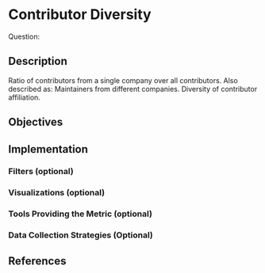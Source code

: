 # Contributor Diversity

Question: 

## Description

Ratio of contributors from a single company over all contributors. Also described as: Maintainers from different companies. Diversity of contributor affiliation.

## Objectives

## Implementation

### Filters (optional)

### Visualizations (optional)

### Tools Providing the Metric (optional)

### Data Collection Strategies (Optional)

## References

